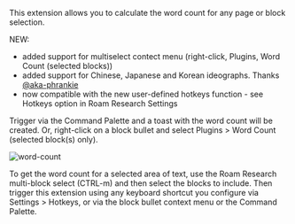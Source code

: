 This extension allows you to calculate the word count for any page or block selection.

NEW:
- added support for multiselect contect menu (right-click, Plugins, Word Count (selected blocks))
- added support for Chinese, Japanese and Korean ideographs. Thanks [@aka-phrankie](https://github.com/aka-phrankie)
- now compatible with the new user-defined hotkeys function - see Hotkeys option in Roam Research Settings

Trigger via the Command Palette and a toast with the word count will be created. Or, right-click on a block bullet and select Plugins > Word Count (selected block(s) only).

![word-count](https://user-images.githubusercontent.com/6857790/182960342-d1104d27-d156-4e7a-baf3-c80275e3f397.gif)

To get the word count for a selected area of text, use the Roam Research multi-block select (CTRL-m) and then select the blocks to include. Then trigger this extension using any keyboard shortcut you configure via Settings > Hotkeys, or via the block bullet context menu or the Command Palette.
